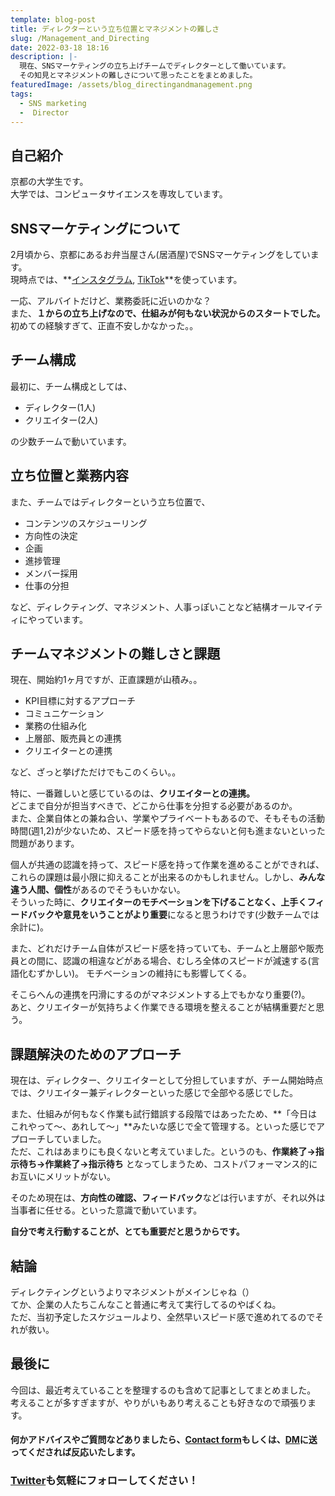 ```yaml
---
template: blog-post
title: ディレクターという立ち位置とマネジメントの難しさ
slug: /Management_and_Directing
date: 2022-03-18 18:16
description: |-
  現在、SNSマーケティングの立ち上げチームでディレクターとして働いています。
  その知見とマネジメントの難しさについて思ったことをまとめました。
featuredImage: /assets/blog_directingandmanagement.png
tags:
  - SNS marketing
  -  Director
---
```

## 自己紹介
京都の大学生です。<br/>
大学では、コンピュータサイエンスを専攻しています。

## SNSマーケティングについて
2月頃から、京都にあるお弁当屋さん(居酒屋)でSNSマーケティングをしています。<br/>
現時点では、**[インスタグラム](https://www.instagram.com/tachinomi100/), [TikTok](https://vt.tiktok.com/ZSdR6f7gS/)**を使っています。

一応、アルバイトだけど、業務委託に近いのかな？<br/>
また、**１からの立ち上げなので、仕組みが何もない状況からのスタートでした。**<br/>
初めての経験すぎて、正直不安しかなかった。。

## チーム構成
最初に、チーム構成としては、
- ディレクター(1人)
- クリエイター(2人)

の少数チームで動いています。

## 立ち位置と業務内容
また、チームではディレクターという立ち位置で、
- コンテンツのスケジューリング
- 方向性の決定
- 企画
- 進捗管理
- メンバー採用
- 仕事の分担

など、ディレクティング、マネジメント、人事っぽいことなど結構オールマイティにやっています。

## チームマネジメントの難しさと課題
現在、開始約1ヶ月ですが、正直課題が山積み。。
- KPI目標に対するアプローチ
- コミュニケーション
- 業務の仕組み化
- 上層部、販売員との連携
- クリエイターとの連携

など、ざっと挙げただけでもこのくらい。。

特に、一番難しいと感じているのは、**クリエイターとの連携。**<br/>
どこまで自分が担当すべきで、どこから仕事を分担する必要があるのか。<br/>
また、企業自体との兼ね合い、学業やプライベートもあるので、そもそもの活動時間(週1,2)が少ないため、スピード感を持ってやらないと何も進まないといった問題があります。

個人が共通の認識を持って、スピード感を持って作業を進めることができれば、これらの課題は最小限に抑えることが出来るのかもしれません。しかし、**みんな違う人間、個性**があるのでそうもいかない。<br/>
そういった時に、**クリエイターのモチベーションを下げることなく、上手くフィードバックや意見をいうことがより重要**になると思うわけです(少数チームでは余計に)。

また、どれだけチーム自体がスピード感を持っていても、チームと上層部や販売員との間に、認識の相違などがある場合、むしろ全体のスピードが減速する(言語化むずかしい)。
モチベーションの維持にも影響してくる。

そこらへんの連携を円滑にするのがマネジメントする上でもかなり重要(?)。<br/>
あと、クリエイターが気持ちよく作業できる環境を整えることが結構重要だと思う。

## 課題解決のためのアプローチ
現在は、ディレクター、クリエイターとして分担していますが、チーム開始時点では、クリエイター兼ディレクターといった感じで全部やる感じでした。

また、仕組みが何もなく作業も試行錯誤する段階ではあったため、**「今日はこれやって〜、あれして〜」**みたいな感じで全て管理する。といった感じでアプローチしていました。<br/>
ただ、これはあまりにも良くないと考えていました。というのも、**作業終了→指示待ち→作業終了→指示待ち** となってしまうため、コストパフォーマンス的にお互いにメリットがない。

そのため現在は、**方向性の確認、フィードバック**などは行いますが、それ以外は当事者に任せる。といった意識で動いています。<br/>

**自分で考え行動することが、とても重要だと思うからです。**

## 結論
ディレクティングというよりマネジメントがメインじゃね（）<br/>
てか、企業の人たちこんなこと普通に考えて実行してるのやばくね。<br/>
ただ、当初予定したスケジュールより、全然早いスピード感で進めれてるのでそれが救い。

## 最後に
今回は、最近考えていることを整理するのも含めて記事としてまとめました。<br/>
考えることが多すぎますが、やりがいもあり考えることも好きなので頑張ります。<br/>

#### 何かアドバイスやご質問などありましたら、[Contact form](https://www.kitsune-blog.tokyo/contact)もしくは、[DM](https://twitter.com/kitsune_yk)に送ってくだされば反応いたします。

### [Twitter](https://twitter.com/kitsune_yk)も気軽にフォローしてください！

